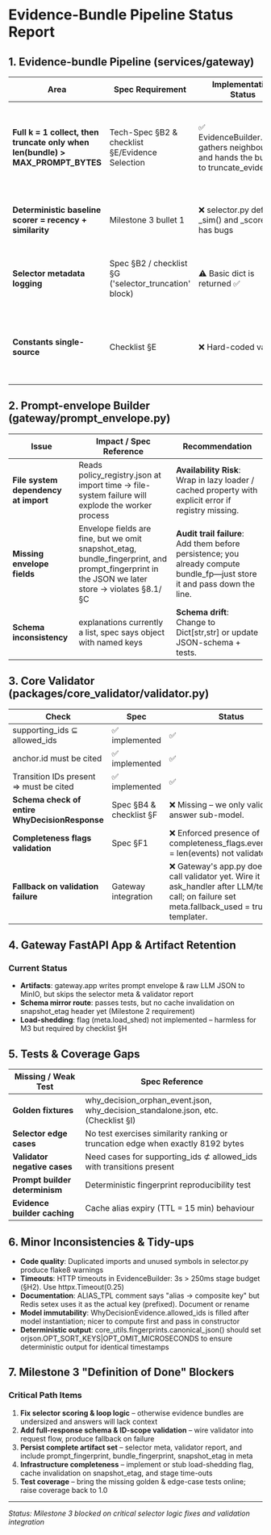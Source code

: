 # Evidence-Bundle Pipeline Status Report

## 1. Evidence-bundle Pipeline (services/gateway)

| Area | Spec Requirement | Implementation Status | Issues / Action Items |
|------|------------------|----------------------|----------------------|
| **Full k = 1 collect, then truncate only when len(bundle) > MAX_PROMPT_BYTES** | Tech-Spec §B2 & checklist §E/Evidence Selection | ✅ EvidenceBuilder.build() gathers neighbours and hands the bundle to truncate_evidence() | **Critical Issue**: The selector stops after the very first time the bundle dips below the truncation threshold: `for e in events_sorted: … if bundle_size <= THRESHOLD: break` (line 57). Result: we keep one event in 90% of cases. **Fix**: keep adding while the next addition keeps us under the hard limit, or collect-then-drop. |
| **Deterministic baseline scorer = recency + similarity** | Milestone 3 bullet 1 | ❌ selector.py defines _sim() and _score() but has bugs | 1) _sim() references item & anchor that aren't in scope<br>2) _score() returns (timestamp, 0.0) ⇒ similarity ignored<br>3) duplicate imports & constants |
| **Selector metadata logging** | Spec §B2 / checklist §G ('selector_truncation' block) | ⚠️ Basic dict is returned ✅ | But we never pass meta on to the trace-logger (core_logging.log_stage) or expose it in WhyDecisionResponse.meta. Missing fields: total_neighbors_found, bundle_size_bytes, etc. |
| **Constants single-source** | Checklist §E | ❌ Hard-coded values | selector.py hard-codes MAX_PROMPT_BYTES = 8192 instead of importing from core_config.constants (already present). Ditto for SELECTOR_TRUNCATION_THRESHOLD. Risk of drift. |

## 2. Prompt-envelope Builder (gateway/prompt_envelope.py)

| Issue | Impact / Spec Reference | Recommendation |
|-------|------------------------|----------------|
| **File system dependency at import** | Reads policy_registry.json at import time → file-system failure will explode the worker process | **Availability Risk**: Wrap in lazy loader / cached property with explicit error if registry missing. |
| **Missing envelope fields** | Envelope fields are fine, but we omit snapshot_etag, bundle_fingerprint, and prompt_fingerprint in the JSON we later store → violates §8.1/§C | **Audit trail failure**: Add them before persistence; you already compute bundle_fp—just store it and pass down the line. |
| **Schema inconsistency** | explanations currently a list, spec says object with named keys | **Schema drift**: Change to Dict[str,str] or update JSON-schema + tests. |

## 3. Core Validator (packages/core_validator/validator.py)

| Check | Spec | Status |
|-------|------|--------|
| supporting_ids ⊆ allowed_ids | ✅ implemented | ✅ |
| anchor.id must be cited | ✅ implemented | ✅ |
| Transition IDs present ⇒ must be cited | ✅ implemented | ✅ |
| **Schema check of entire WhyDecisionResponse** | Spec §B4 & checklist §F | ❌ Missing – we only validate the answer sub-model. |
| **Completeness flags validation** | Spec §F1 | ❌ Enforced presence of completeness_flags.event_count = len(events) not validated. |
| **Fallback on validation failure** | Gateway integration | ❌ Gateway's app.py does not call validator yet. Wire it into ask_handler after LLM/templater call; on failure set meta.fallback_used = true, run templater. |

## 4. Gateway FastAPI App & Artifact Retention

### Current Status
- **Artifacts**: gateway.app writes prompt envelope & raw LLM JSON to MinIO, but skips the selector meta & validator report
- **Schema mirror route**: passes tests, but no cache invalidation on snapshot_etag header yet (Milestone 2 requirement)
- **Load-shedding**: flag (meta.load_shed) not implemented – harmless for M3 but required by checklist §H

## 5. Tests & Coverage Gaps

| Missing / Weak Test | Spec Reference |
|-------------------|----------------|
| **Golden fixtures** | why_decision_orphan_event.json, why_decision_standalone.json, etc. (Checklist §I) |
| **Selector edge cases** | No test exercises similarity ranking or truncation edge when exactly 8192 bytes |
| **Validator negative cases** | Need cases for supporting_ids ⊄ allowed_ids with transitions present |
| **Prompt builder determinism** | Deterministic fingerprint reproducibility test |
| **Evidence builder caching** | Cache alias expiry (TTL = 15 min) behaviour |

## 6. Minor Inconsistencies & Tidy-ups

- **Code quality**: Duplicated imports and unused symbols in selector.py produce flake8 warnings
- **Timeouts**: HTTP timeouts in EvidenceBuilder: 3s > 250ms stage budget (§H2). Use httpx.Timeout(0.25)
- **Documentation**: ALIAS_TPL comment says "alias → composite key" but Redis setex uses it as the actual key (prefixed). Document or rename
- **Model immutability**: WhyDecisionEvidence.allowed_ids is filled after model instantiation; nicer to compute first and pass in constructor
- **Deterministic output**: core_utils.fingerprints.canonical_json() should set orjson.OPT_SORT_KEYS|OPT_OMIT_MICROSECONDS to ensure deterministic output for identical timestamps

## 7. Milestone 3 "Definition of Done" Blockers

### Critical Path Items
1. **Fix selector scoring & loop logic** – otherwise evidence bundles are undersized and answers will lack context
2. **Add full-response schema & ID-scope validation** – wire validator into request flow, produce fallback on failure
3. **Persist complete artifact set** – selector meta, validator report, and include prompt_fingerprint, bundle_fingerprint, snapshot_etag in meta
4. **Infrastructure completeness** – implement or stub load-shedding flag, cache invalidation on snapshot_etag, and stage time-outs
5. **Test coverage** – bring the missing golden & edge-case tests online; raise coverage back to 1.0

---

*Status: Milestone 3 blocked on critical selector logic fixes and validation integration*
